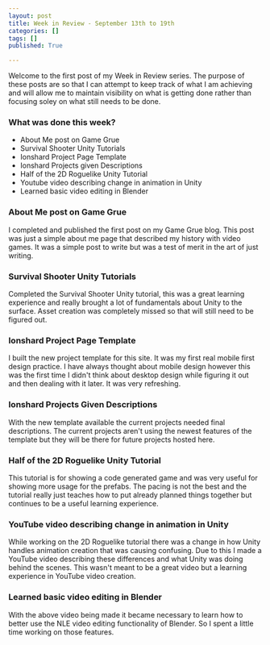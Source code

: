 ```yaml
---
layout: post
title: Week in Review - September 13th to 19th
categories: []
tags: []
published: True

---
```


Welcome to the first post of my Week in Review series. The purpose of these posts are so that I can attempt to keep track of what I am achieving and will allow me to maintain visibility on what is getting done rather than focusing soley on what still needs to be done.

### What was done this week?
* About Me post on Game Grue
* Survival Shooter Unity Tutorials
* Ionshard Project Page Template
* Ionshard Projects given Descriptions
* Half of the 2D Roguelike Unity Tutorial
* Youtube video describing change in animation in Unity
* Learned basic video editing in Blender

### About Me post on Game Grue

I completed and published the first post on my Game Grue blog. This post was just a simple about me page that described my history with video games. It was a simple post to write but was a test of merit in the art of just writing.

### Survival Shooter Unity Tutorials

Completed the Survival Shooter Unity tutorial, this was a great learning experience and really brought a lot of fundamentals about Unity to the surface. Asset creation was completely missed so that will still need to be figured out.

### Ionshard Project Page Template

I built the new project template for this site. It was my first real mobile first design practice. I have always thought about mobile design however this was the first time I didn't think about desktop design while figuring it out and then dealing with it later. It was very refreshing.

### Ionshard Projects Given Descriptions

With the new template available the current projects needed final descriptions. The current projects aren't using the newest features of the template but they will be there for future projects hosted here.

### Half of the 2D Roguelike Unity Tutorial

This tutorial is for showing a code generated game and was very useful for showing more usage for the prefabs. The pacing is not the best and the tutorial really just teaches how to put already planned things together but continues to be a useful learning experience.

### YouTube video describing change in animation in Unity

While working on the 2D Roguelike tutorial there was a change in how Unity handles animation creation that was causing confusing. Due to this I made a YouTube video describing these differences and what Unity was doing behind the scenes. This wasn't meant to be a great video but a learning experience in YouTube video creation.

### Learned basic video editing in Blender

With the above video being made it became necessary to learn how to better use the NLE video editing functionality of Blender. So I spent a little time working on those features.
